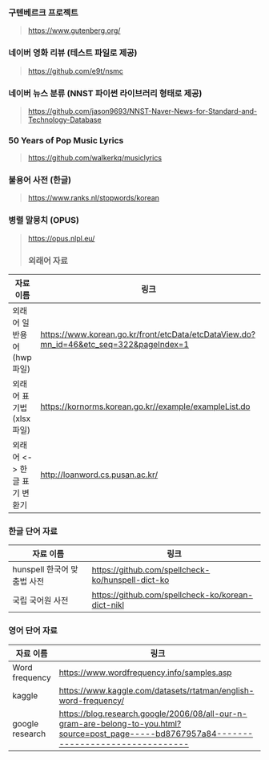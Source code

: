 ### 구텐베르크 프로젝트
> https://www.gutenberg.org/
### 네이버 영화 리뷰 (테스트 파일로 제공)
> https://github.com/e9t/nsmc
### 네이버 뉴스 분류 (NNST 파이썬 라이브러리 형태로 제공)
> https://github.com/jason9693/NNST-Naver-News-for-Standard-and-Technology-Database
### 50 Years of Pop Music Lyrics
> https://github.com/walkerkq/musiclyrics
### 불용어 사전 (한글)
> https://www.ranks.nl/stopwords/korean
### 병렬 말뭉치 (OPUS)
> https://opus.nlpl.eu/
>
> ### 외래어 자료
| 자료 이름                     | 링크                                                                                                 |
| -------------------------- | ---------------------------------------------------------------------------------------------------- |
| 외래어 일반용어 (hwp 파일)   | <https://www.korean.go.kr/front/etcData/etcDataView.do?mn_id=46&etc_seq=322&pageIndex=1>              |
| 외래어 표기법 (xlsx 파일)    | <https://kornorms.korean.go.kr//example/exampleList.do>                                               |
| 외래어 <-> 한글 표기 변환기  | <http://loanword.cs.pusan.ac.kr/>                                                                    |

### 한글 단어 자료
| 자료 이름                     | 링크                                                                                                 |
| -------------------------- | ---------------------------------------------------------------------------------------------------- |
| hunspell 한국어 맞춤법 사전   | <https://github.com/spellcheck-ko/hunspell-dict-ko>                                                   |
| 국립 국어원 사전              | <https://github.com/spellcheck-ko/korean-dict-nikl>                                                  |

### 영어 단어 자료
| 자료 이름                     | 링크                                                                                                 |
| -------------------------- | ---------------------------------------------------------------------------------------------------- |
| Word frequency              | <https://www.wordfrequency.info/samples.asp>                                                         |
| kaggle                       | <https://www.kaggle.com/datasets/rtatman/english-word-frequency/>                                    |
| google research              | <https://blog.research.google/2006/08/all-our-n-gram-are-belong-to-you.html?source=post_page-----bd8767957a84--------------------------------> |
